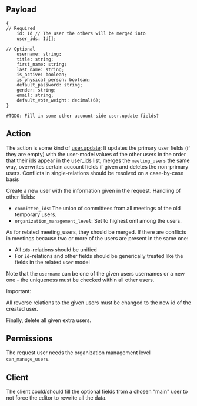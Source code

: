 ## Payload
```
{
// Required
    id: Id // The user the others will be merged into
    user_ids: Id[];

// Optional
    username: string;
    title: string;
    first_name: string;
    last_name: string;
    is_active: boolean;
    is_physical_person: boolean;
    default_password: string;
    gender: string;
    email: string;
    default_vote_weight: decimal(6);
}
```
    #TODO: Fill in some other account-side user.update fields?

## Action
The action is some kind of [user.update](user.update.md): It updates the primary user fields (if they are empty) with the user-model values of the other users in the order that their ids appear in the user_ids list, merges the `meeting_users` the same way, overwrites certain account fields if given and deletes the non-primary users.
Conflicts in single-relations should be resolved on a case-by-case basis<!-- TODO: What should be done with the specific single relations?-->

Create a new user with the information given in the request. Handling of other fields:
- `committee_ids`: The union of committees from all meetings of the old temporary users.
- `organization_management_level`: Set to highest oml among the users.
<!--TODO: Fill in some other account-side user.update fields?-->

As for related meeting_users, they should be merged. 
If there are conflicts in meetings because two or more of the users are present in the same one:
- All `ids`-relations should be unified
- For `id`-relations and other fields should be generically treated like the fields in the related `user` model

Note that the `username` can be one of the given users usernames or a new one - the uniqueness must be checked within all other users.

Important:

All reverse relations to the given users must be changed to the new id of the created user.

Finally, delete all given extra users.

## Permissions
The request user needs the organization management level `can_manage_users`.

## Client

The client could/should fill the optional fields from a chosen "main" user to not force the editor to rewrite all the data.